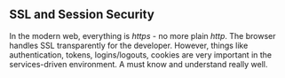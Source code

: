 ## SSL and Session Security

In the modern web, everything is *https* - no more plain *http*. The browser
handles SSL transparently for the developer. However, things like
authentication, tokens, logins/logouts, cookies are very important in the
services-driven environment. A must know and understand really well.
